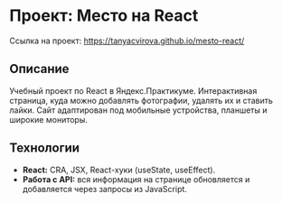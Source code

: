 # Проект: Место на React
Ссылка на проект: https://tanyacvirova.github.io/mesto-react/ 

## Описание
Учебный проект по React в Яндекс.Практикуме. Интерактивная страница, куда можно добавлять фотографии, удалять их и ставить лайки. Сайт адаптирован под мобильные устройства, планшеты и широкие мониторы.

## Технологии
* **React:** CRA, JSX, React-хуки (useState, useEffect).
* **Работа с API:** вся информация на странице обновляется и добавляется через запросы из JavaScript.
